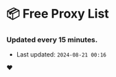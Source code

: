 # :package: Free Proxy List
### Updated every 15 minutes.

- Last updated: `2024-08-21 00:16`

:heart:
